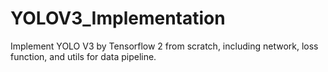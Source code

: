 # YOLOV3_Implementation
Implement YOLO V3 by Tensorflow 2 from scratch, including network, loss function, and utils for data pipeline.
